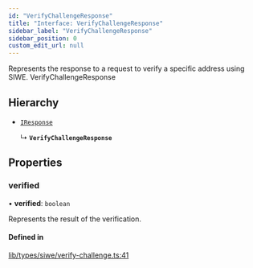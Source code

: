 ```yaml
---
id: "VerifyChallengeResponse"
title: "Interface: VerifyChallengeResponse"
sidebar_label: "VerifyChallengeResponse"
sidebar_position: 0
custom_edit_url: null
---
```


Represents the response to a request to verify a specific address using SIWE.
 VerifyChallengeResponse

## Hierarchy

- [`IResponse`](IResponse.md)

  ↳ **`VerifyChallengeResponse`**

## Properties

### verified

• **verified**: `boolean`

Represents the result of the verification.

#### Defined in

[lib/types/siwe/verify-challenge.ts:41](https://github.com/JustaName-id/JustaName-sdk/blob/11f6578/packages/@justaname.id/sdk/src/lib/types/siwe/verify-challenge.ts#L41)
